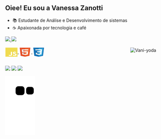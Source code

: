## Oiee! Eu sou a Vanessa Zanotti
- 📚 Estudante de Análise e Desenvolvimento de sistemas 
- ☕ Apaixonada por tecnologia e café

<div>
  <a href="https://github.com/VanessaZanotti">
  <img height="150em" src="https://github-readme-stats.vercel.app/api?username=vanessazanotti&show_icons=true&theme=cobalt&include_all_commits=true&count_private=true"/>
  <img height="150em" src="https://github-readme-stats.vercel.app/api/top-langs/?username=vanessazanotti&layout=compact&langs_count=7&theme=cobalt"/>
</div>
 
<div style="display: inline_block"><br>
  <img align="center" alt="Vani-Js" height="30" width="40" src="https://raw.githubusercontent.com/devicons/devicon/master/icons/javascript/javascript-plain.svg">
  <img align="center" alt="Vani-HTML" height="30" width="40" src="https://raw.githubusercontent.com/devicons/devicon/master/icons/html5/html5-original.svg">
  <img align="center" alt="Vani-CSS" height="30" width="40" src="https://raw.githubusercontent.com/devicons/devicon/master/icons/css3/css3-original.svg">
  <!--<img align="center" alt="Vani-Csharp" height="30" width="40" src="https://raw.githubusercontent.com/devicons/devicon/master/icons/csharp/csharp-original.svg">
  <img align="center" alt="Vani-Java" height="30" width="40" src="https://cdn.jsdelivr.net/gh/devicons/devicon/icons/java/java-plain.svg">-->
  <img align="right" alt="Vani-yoda" height="90" width="100" src="https://c.tenor.com/9T9mPweqx5QAAAAM/baby-yoda-wave.gif">
</div>
  
  ##
 
<div> 
  <a href = "mailto:zanottivanessa11@gmail.com" target="_blank"><img src="https://img.shields.io/badge/-Gmail-EE82EE?style=for-the-badge&logo=gmail&logoColor=white"></a>
  <a href="https://www.linkedin.com/in/vanessa-zanotti-4a59461a5/" target="_blank"><img src="https://img.shields.io/badge/-LinkedIn-4876FF?style=for-the-badge&logo=linkedin&logoColor=white"></a> 
  <a href="https://instagram.com/nessazanotti" target="_blank"><img src="https://img.shields.io/badge/-Instagram-54FF9F?style=for-the-badge&logo=instagram&logoColor=white"></a>
 	
 ![Snake animation](https://github.com/vanessazanotti/vanessazanotti/blob/output/github-contribution-grid-snake.svg)
 
</div>
